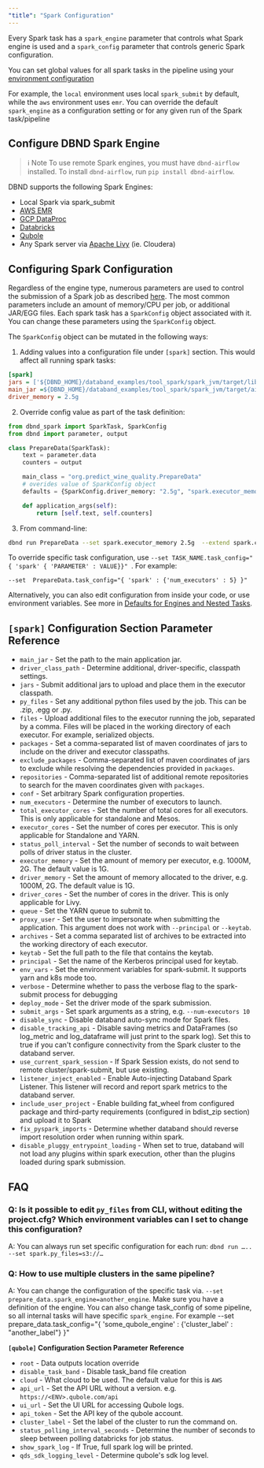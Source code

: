 ```yaml
---
"title": "Spark Configuration"
---
```

Every Spark task has a `spark_engine` parameter that controls what Spark engine is used and a `spark_config` parameter that controls generic Spark configuration.

You can set global values for all spark tasks in the pipeline using your [environment configuration](doc:environment-configuration)

For example,  the `local` environment uses local `spark_submit` by default, while the `aws` environment uses `emr`.
You can override the default `spark_engine` as a configuration setting or for any given run of the Spark task/pipeline


## Configure DBND Spark Engine
>ℹ️ Note
> To use remote Spark engines, you must have `dbnd-airflow` installed.
To install `dbnd-airflow`, run `pip install dbnd-airflow`.

DBND supports the following Spark Engines:
* Local Spark via spark_submit
* [AWS EMR](https://aws.amazon.com/emr/)
* [GCP DataProc](https://cloud.google.com/dataproc)
* [Databricks](https://databricks.com/)
* [Qubole](https://www.qubole.com/)
* Any Spark server via [Apache Livy](https://livy.incubator.apache.org/) (ie. Cloudera)


## Configuring Spark Configuration

Regardless of the engine type, numerous parameters are used to control the submission of a Spark job as described [here](https://spark.apache.org/docs/latest/submitting-applications.html). The most common parameters include an amount of memory/CPU per job, or additional JAR/EGG files. Each spark task has a `SparkConfig` object associated with it. You can change these parameters using the ```SparkConfig``` object.


The `SparkConfig` object can be mutated in the following ways:

1. Adding values into a configuration file under `[spark]` section. This would affect all running spark tasks:

``` ini
[spark]
jars = ['${DBND_HOME}/databand_examples/tool_spark/spark_jvm/target/lib/jsoup-1.11.3.jar']
main_jar =${DBND_HOME}/databand_examples/tool_spark/spark_jvm/target/ai.databand.examples-1.0-SNAPSHOT.jar
driver_memory = 2.5g
```

2. Override config value as part of the task definition:

<!-- noqa -->
```python
from dbnd_spark import SparkTask, SparkConfig
from dbnd import parameter, output

class PrepareData(SparkTask):
    text = parameter.data
    counters = output

    main_class = "org.predict_wine_quality.PrepareData"
    # overides value of SparkConfig object
    defaults = {SparkConfig.driver_memory: "2.5g", "spark.executor_memory" : "1g"}

    def application_args(self):
        return [self.text, self.counters]
```

3. From command-line:

``` bash
dbnd run PrepareData --set spark.executor_memory 2.5g  --extend spark.conf={"spark.driver.memoryOverhead": "4G"}
```

To override specific task configuration, use `--set TASK_NAME.task_config="{ 'spark' { 'PARAMETER' : VALUE}}" `. For example:
```
--set  PrepareData.task_config="{ 'spark' : {'num_executors' : 5} }"
```

Alternatively, you can also edit configuration from inside your code, or use environment variables. See more in [Defaults for Engines and Nested Tasks](doc:task-configuration-defaults).

## `[spark]` Configuration Section Parameter Reference
- `main_jar` - Set the path to the main application jar.
- `driver_class_path` - Determine additional, driver-specific, classpath settings.
- `jars` - Submit additional jars to upload and place them in the executor classpath.
- `py_files` - Set any additional python files used by the job. This can be .zip, .egg or .py.
- `files` - Upload additional files to the executor running the job, separated by a comma. Files will be placed in the working directory of each executor. For example, serialized objects.
- `packages` - Set a comma-separated list of maven coordinates of jars to include on the driver and executor classpaths.
- `exclude_packages` - Comma-separated list of maven coordinates of jars to exclude while resolving the dependencies provided in `packages`.
- `repositories` - Comma-separated list of additional remote repositories to search for the maven coordinates given with `packages`.
- `conf` - Set arbitrary Spark configuration properties.
- `num_executors` - Determine the number of executors to launch.
- `total_executor_cores` - Set the number of total cores for all executors. This is only applicable for standalone and Mesos.
- `executor_cores` - Set the number of cores per executor. This is only applicable for Standalone and YARN.
- `status_poll_interval` - Set the number of seconds to wait between polls of driver status in the cluster.
- `executor_memory` - Set the amount of memory per executor, e.g. 1000M, 2G. The default value is 1G.
- `driver_memory` - Set the amount of memory allocated to the driver, e.g. 1000M, 2G. The default value is 1G.
- `driver_cores` - Set the number of cores in the driver. This is only applicable for Livy.
- `queue` - Set the YARN queue to submit to.
- `proxy_user` - Set the user to impersonate when submitting the application. This argument does not work with `--principal` or `--keytab`.
- `archives` - Set a comma separated list of archives to be extracted into the working directory of each executor.
- `keytab` - Set the full path to the file that contains the keytab.
- `principal` - Set the name of the Kerberos principal used for keytab.
- `env_vars` - Set the environment variables for spark-submit. It supports yarn and k8s mode too.
- `verbose` - Determine whether to pass the verbose flag to the spark-submit process for debugging
- `deploy_mode` - Set the driver mode of the spark submission.
- `submit_args` - Set spark arguments as a string, e.g. `--num-executors 10`
- `disable_sync` - Disable databand auto-sync mode for Spark files.
- `disable_tracking_api` - Disable saving metrics and DataFrames (so log_metric and log_dataframe will just print to the spark log). Set this to true if you can't configure connectivity from the Spark cluster to the databand server.
- `use_current_spark_session` - If Spark Session exists, do not send to remote cluster/spark-submit, but use existing.
- `listener_inject_enabled` - Enable Auto-injecting Databand Spark Listener. This listener will record and report spark metrics to the databand server.
- `include_user_project` - Enable building fat_wheel from configured package and third-party requirements (configured in bdist_zip section) and upload it to Spark
- `fix_pyspark_imports` - Determine whether databand should reverse import resolution order when running within spark.
- `disable_pluggy_entrypoint_loading` - When set to true, databand will not load any plugins within spark execution, other than the plugins loaded during spark submission.

## FAQ

### Q: Is it possible to edit `py_files` from CLI, without editing the project.cfg? Which environment variables can I set to change this configuration?
A: You can always run set specific configuration for each run:
`dbnd run ….. --set spark.py_files=s3://…`

### Q: How to use multiple clusters in the same pipeline?
A: You can change the configuration of the specific task via. `--set prepare_data.spark_engine=another_engine`. Make sure you have a definition of the engine.  You can also change task_config of some pipeline, so all internal tasks will have specific `spark_engine`. For example   --set prepare_data.task_config="{ 'some_qubole_engine' : {'cluster_label' : "another_label"} }"

**`[qubole]` Configuration Section Parameter Reference**
- `root` - Data outputs location override
- `disable_task_band` - Disable task_band file creation
- `cloud` - What cloud to be used. The default value for this is `AWS`
- `api_url` - Set the API URL without a version. e.g. `https://<ENV>.qubole.com/api`
- `ui_url` - Set the UI URL for accessing Qubole logs.
- `api_token` - Set the API key of the qubole account.
- `cluster_label` - Set the label of the cluster to run the command on.
- `status_polling_interval_seconds` - Determine the number of seconds to sleep between polling databricks for job status.
- `show_spark_log` - If True, full spark log will be printed.
- `qds_sdk_logging_level` - Determine qubole's sdk log level.

